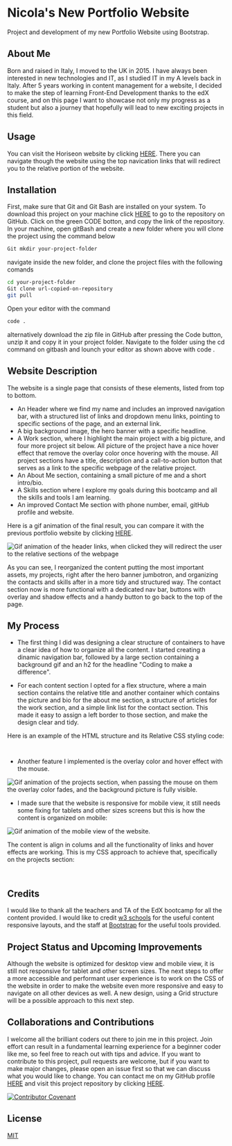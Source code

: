 # Nicola's New Portfolio Website

Project and development of my new Portfolio Website using Bootstrap.

## About Me 
Born and raised in Italy, I moved to the UK in 2015. I have always been interested in new technologies and IT, as I studied IT in my A levels back in Italy. After 5 years working in content management for a website, I decided to make the step of learning Front-End Development thanks to the edX course, and on this page I want to showcase not only my progress as a student but also a journey that hopefully will lead to new exciting projects in this field.

## Usage

You can visit the Horiseon website by clicking [HERE](https://nikola84ca.github.io/bootstrap-portfolio/). There you can navigate though the website using the top navication links that will redirect you to the relative portion of the website.

## Installation
First, make sure that Git and Git Bash are installed on your system. To download this project on your machine click [HERE](https://github.com/Nikola84ca/bootstrap-portfolio) to go to the repository on GitHub. Click on the green CODE botton, and copy the link of the repository. In your machine, open gitBash and create a new folder where you will clone the project using the command below

```bash
Git mkdir your-project-folder
```
navigate inside the new folder, and clone the project files with the following comands

```bash
cd your-project-folder
Git clone url-copied-on-repository
git pull
```

Open your editor with the command

```bash
code .
```

alternatively download the zip file in GitHub after pressing the Code button, unzip it and copy it in your project folder. Navigate to the folder using the cd command on gitbash and lounch your editor as shown above with code .

## Website Description 

The website is a single page that consists of these elements, listed from top to bottom.

* An Header where we find my name and includes an improved navigation bar, with a structured list of links and dropdown menu links, pointing to specific sections of the page, and an external link.
* A big background image, the hero banner with a specific headline.
* A Work section, where I highlight the main project with a big picture, and four more project sit below. All picture of the project have a nice hover effect that remove the overlay color once hovering with the mouse. All project sections have a title, description and a call-to-action button that serves as a link to the specific webpage of the relative project.
* An About Me section, containing a small picture of me and a short intro/bio.
* A Skills section where I explore my goals during this bootcamp and all the skills and tools I am learning.
* An improved Contact Me section with phone number, email, gitHub profile and website.

Here is a gif animation of the final result, you can compare it with the previous portfolio website by clicking [HERE](https://nikola84ca.github.io/my-portfolio/).

![Gif animation of the header links, when clicked they will redirect the user to the relative sections of the webpage](/assets/images/01-portfolio-website-view.gif)

As you can see, I reorganized the content putting the most important assets, my projects, right after the hero banner jumbotron, and organizing the contacts and skills after in a more tidy and structured way. The contact section now is more functional with a dedicated nav bar, buttons with overlay and shadow effects and a handy button to go back to the top of the page.

## My Process

* The first thing I did was designing a clear structure of containers to have a clear idea of how to organize all the content. I started creating a dinamic navigation bar, followed by a large section containing a background gif and an h2 for the headline "Coding to make a difference".

* For each content section I opted for a flex structure, where a main section contains the relative title and another container which contains the picture and bio for the about me section, a structure of articles for the work section, and a simple link list for the contact section. This made it easy to assign a left border to those section, and make the design clear and tidy. 

Here is an example of the HTML structure and its Relative CSS styling code:

```HTML

```

```CSS


```
* Another feature I implemented is the overlay color and hover effect with the mouse. 

![Gif animation of the projects section, when passing the mouse on them the overlay color fades, and the background picture is fully visible.](/css/readme-assets/projects-hover-effect.gif)





* I made sure that the website is responsive for mobile view, it still needs some fixing for tablets and other sizes screens but this is how the content is organized on mobile:

![Gif animation of the mobile view of the website.](/css/readme-assets/portfolio-mobile-view.gif)

The content is align in colums and all the functionality of links and hover effects are working. This is my CSS approach to achieve that, specifically on the projects section:

```CSS



```

## Credits

I would like to thank all the teachers and TA of the EdX bootcamp for all the content provided. I would like to credit [w3 schools](https://www.w3schools.com/html/html5_semantic_elements.asp) for the useful content responsive layouts, and the staff at [Bootstrap](https://getbootstrap.com/docs/5.0/layout/grid/) for the useful tools provided.

## Project Status and Upcoming Improvements

Although the website is optimized for desktop view and mobile view, it is still not responsive for tablet and other screen sizes. The next steps to offer a more accessible and performant user experience is to work on the CSS of the website in order to make the website even more responsive and easy to navigate on all other devices as well. A new design, using a Grid structure will be a possible approach to this next step.

## Collaborations and Contributions

I welcome all the brilliant coders out there to join me in this project. Join effort can result in a fundamental learning experience for a beginner coder like me, so feel free to reach out with tips and advice. If you want to contribute to this project, pull requests are welcome, but if you want to make major changes, please open an issue first so that we can discuss what you would like to change. You can contact me on my GitHub profile [HERE](https://github.com/Nikola84ca) and visit this project repository by clicking [HERE](https://github.com/Nikola84ca/bootstrap-portfolio).

[![Contributor Covenant](https://img.shields.io/badge/Contributor%20Covenant-2.1-4baaaa.svg)](code_of_conduct.md)

## License

[MIT](https://choosealicense.com/licenses/mit/)